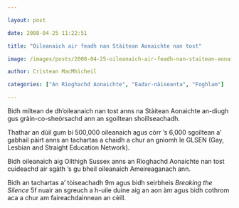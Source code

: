 ```yaml
---

layout: post

date: 2008-04-25 11:22:51

title: "Oileanaich air feadh nan Stàitean Aonaichte nan tost"

image: /images/posts/2008-04-25-oileanaich-air-feadh-nan-staitean-aonaichte-nan-tost.webp

author: Crìstean MacMhìcheil

categories: ["An Rìoghachd Aonaichte", "Eadar-nàiseanta", "Foghlam"]

---
```


Bidh mìltean de dh’oileanaich nan tost anns na Stàitean Aonaichte an-diugh gus gràin-co-sheòrsachd ann an sgoiltean shoillseachadh.

Thathar an dùil gum bi 500,000 oileanaich agus còrr ’s 6,000 sgoiltean a’ gabhail pàirt anns an tachartas a chaidh a chur an gnìomh le GLSEN (Gay, Lesbian and Straight Education Network).

Bidh oileanaich aig Oilthigh Sussex anns an Rìoghachd Aonaichte nan tost cuideachd air sgàth ’s gu bheil oileanaich Ameireaganach ann.

Bidh an tachartas a’ tòiseachadh 9m agus bidh seirbheis *Breaking the Silence* 5f nuair an sgreuch a h-uile duine aig an aon àm agus bidh cothrom aca a chur am faireachdainnean an cèill.
